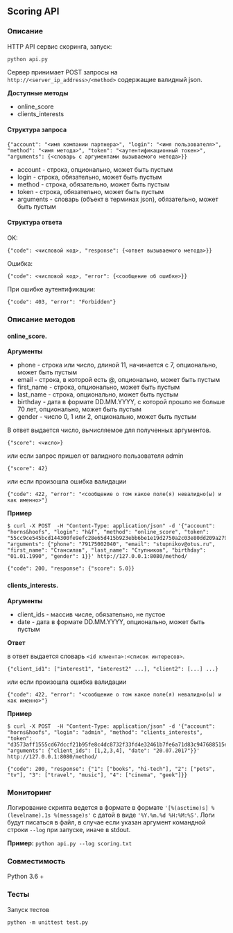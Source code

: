 
## Scoring API
### Описание

HTTP API сервис скоринга, запуск:
```
python api.py
```

Сервер принимает POST запросы на 
```http://<server_ip_address>/<method>``` содержащие валидный json.


__Доступные методы__
*  online_score
*  clients_interests

#### Структура запроса
```
{"account": "<имя компании партнера>", "login": "<имя пользователя>", "method": "<имя метода>", "token": "<аутентификационный токен>", "arguments": {<словарь с аргументами вызываемого метода>}}
```
* account - строка, опционально, может быть пустым
* login - строка, обязательно, может быть пустым
* method - строка, обязательно, может быть пустым
* token - строка, обязательно, может быть пустым
* arguments - словарь (объект в терминах json), обязательно, может быть пустым

#### Структура ответа
OK:
```
{"code": <числовой код>, "response": {<ответ вызываемого метода>}}
```
Ошибка:
```
{"code": <числовой код>, "error": {<сообщение об ошибке>}}
```

При ошибке аутентификации:
```
{"code": 403, "error": "Forbidden"}
```

### Описание методов
####  online_score.
__Аргументы__
* phone - строка или число, длиной 11, начинается с 7, опционально, может быть пустым
* email - строка, в которой есть @, опционально, может быть пустым
* first_name - строка, опционально, может быть пустым
* last_name - строка, опционально, может быть пустым
* birthday - дата в формате DD.MM.YYYY, с которой прошло не больше 70 лет, опционально, может быть пустым
* gender - число 0, 1 или 2, опционально, может быть пустым


В ответ выдается число, вычисляемое для полученных аргументов.
```
{"score": <число>}
```
или если запрос пришел от валидного пользователя admin
```
{"score": 42}
```
или если произошла ошибка валидации
```
{"code": 422, "error": "<сообщение о том какое поле(я) невалидно(ы) и как именно>"}
```

__Пример__
```
$ curl -X POST  -H "Content-Type: application/json" -d '{"account": "horns&hoofs", "login": "h&f", "method": "online_score", "token": "55cc9ce545bcd144300fe9efc28e65d415b923ebb6be1e19d2750a2c03e80dd209a27954dca045e5bb12418e7d89b6d718a9e35af34e14e1d5bcd5a08f21fc95", "arguments": {"phone": "79175002040", "email": "stupnikov@otus.ru", "first_name": "Стансилав", "last_name": "Ступников", "birthday": "01.01.1990", "gender": 1}}' http://127.0.0.1:8080/method/
```
```
{"code": 200, "response": {"score": 5.0}}
```
###
#### clients_interests.
__Аргументы__
* client_ids - массив числе, обязательно, не пустое
* date - дата в формате DD.MM.YYYY, опционально, может быть пустым


__Ответ__

в ответ выдается словарь `<id клиента>:<список интересов>`.
```
{"client_id1": ["interest1", "interest2" ...], "client2": [...] ...}
```
или если произошла ошибка валидации
```
{"code": 422, "error": "<сообщение о том какое поле(я) невалидно(ы) и как именно>"}
```

__Пример__
```
$ curl -X POST  -H "Content-Type: application/json" -d '{"account": "horns&hoofs", "login": "admin", "method": "clients_interests", "token": "d3573aff1555cd67dccf21b95fe8c4dc8732f33fd4e32461b7fe6a71d83c947688515e36774c00fb630b039fe2223c991f045f13f24091386050205c324687a0", "arguments": {"client_ids": [1,2,3,4], "date": "20.07.2017"}}' http://127.0.0.1:8080/method/
```
```
{"code": 200, "response": {"1": ["books", "hi-tech"], "2": ["pets", "tv"], "3": ["travel", "music"], "4": ["cinema", "geek"]}}
```

### Мониторинг
Логирование скрипта ведется в формате в формате `'[%(asctime)s] %(levelname).1s %(message)s'` c датой в виде `'%Y.%m.%d %H:%M:%S'`. 
Логи будут писаться в файл, в случае если указан аргумент командной строки `````--log````` при запуске, иначе в stdout.

__Пример:__
``python api.py --log scoring.txt``


### Совместимость
Python 3.6 +


### Тесты
Запуск тестов
```
python -m unittest test.py
```
